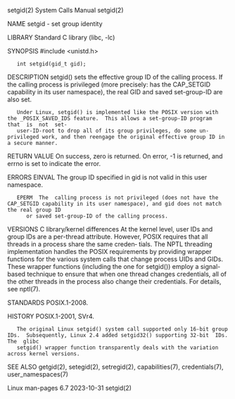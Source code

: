 setgid(2)							      System Calls Manual							     setgid(2)

NAME
       setgid - set group identity

LIBRARY
       Standard C library (libc, -lc)

SYNOPSIS
       #include <unistd.h>

       int setgid(gid_t gid);

DESCRIPTION
       setgid()	 sets  the  effective group ID of the calling process.	If the calling process is privileged (more precisely: has the CAP_SETGID capability in
       its user namespace), the real GID and saved set-group-ID are also set.

       Under Linux, setgid() is implemented like the POSIX version with the _POSIX_SAVED_IDS feature.  This allows a set-group-ID program  that	 is  not  set-
       user-ID-root to drop all of its group privileges, do some un-privileged work, and then reengage the original effective group ID in a secure manner.

RETURN VALUE
       On success, zero is returned.  On error, -1 is returned, and errno is set to indicate the error.

ERRORS
       EINVAL The group ID specified in gid is not valid in this user namespace.

       EPERM  The  calling process is not privileged (does not have the CAP_SETGID capability in its user namespace), and gid does not match the real group ID
	      or saved set-group-ID of the calling process.

VERSIONS
   C library/kernel differences
       At the kernel level, user IDs and group IDs are a per-thread attribute.	However, POSIX requires that all threads in a process share the	 same  creden‐
       tials.	The  NPTL  threading  implementation  handles  the  POSIX requirements by providing wrapper functions for the various system calls that change
       process UIDs and GIDs.  These wrapper functions (including the one for setgid()) employ a signal-based technique to ensure that when one thread changes
       credentials, all of the other threads in the process also change their credentials.  For details, see nptl(7).

STANDARDS
       POSIX.1-2008.

HISTORY
       POSIX.1-2001, SVr4.

       The original Linux setgid() system call supported only 16-bit group IDs.	 Subsequently, Linux 2.4 added setgid32() supporting 32-bit  IDs.   The	 glibc
       setgid() wrapper function transparently deals with the variation across kernel versions.

SEE ALSO
       getgid(2), setegid(2), setregid(2), capabilities(7), credentials(7), user_namespaces(7)

Linux man-pages 6.7							  2023-10-31								     setgid(2)
